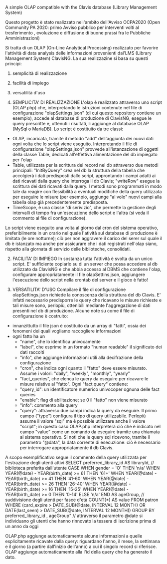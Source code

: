 A simple OLAP compatible with the Clavis database (Library Management System)

Questo progetto è stato realizzato nell'ambito dell'Avviso OCPA2020 (Open Community PA 2020: primo Avviso pubblico per interventi volti al tresferimento , evoluzione e diffusione di buone prassi fra le Pubbliche Amministrazioni)

Si tratta di un OLAP (On-Line Analytical Processing) realizzato per favorire l'attività di data analysis delle informazioni provenienti dal'LMS (Library Management System) ClavisNG. La sua realizzazine si basa su questi principi:
1. semplicità di realizzazione
2. facilità di impiego
3. versatilità d'uso

1. SEMPLICITA' DI REALIZZAZIONE
L'olap è realizzato attraverso uno script (OLAP.php) che, interpretando le istruzioni contenute nel file di configurazione "olapSettings.json" (di cui questo repository contiene un esempio), accede al database di produzione di ClavisNG, esegue le query prescritte e, ottenuti i risultati, li aggiunge al database OLAP (MySql o MariaDB). 
Lo script è costituito da tre classi:
  * OLAP, incaricata, tramite il metodo "add" dell'aggiunta dei nuovi dati ogni volta che lo script viene eseguito. Interpretando il file di configurazione "olapSettings.json" provvede all'istanzazione di oggetti della classe Table, dedicati all'effettiva alimentazione del db impiegato per l'olap
  * Table, utilizzata per la scrittura dei record nel db attraverso due metodi principali: "InitByQuery" crea nel db la struttura della tabella che accolgierà i dati predisposti dallo script, approntando i campi adatti ai dati ricavati dalla query che interroga il db Clavis; "writeRow" esegue la scrittura dei dati ricavati dalla query. I metodi sono programmati in modo tale da reagire con flessibilità a eventuali modifiche della query utilizzata per eseguire le misure (per esempio, aggiunge "al volo" nuovi campi alla tabella olap già precedentemente predisposta.
  * TimeScope, è una classe "di serivizio", che permette la gestione degli intervalli di tempo fra un'esecuzione dello script e l'altra (si veda il commento al file di configurazione).

Lo script viene eseguito una volta al giorno dal cron del sistema operativo, preferibilmente in un orario nel quale l'atività sul database di produzione è limitata (le ore notturne); ciò per non aggravere il carico del serer sul quale il db è istanzato ma anche per assicurare che i dati registrati nell'olap siano, rispetto alla giornata di servizio delle biblioteche, consolidati.

2. FACILITA' DI IMPIEGO
In sostanza tutta l'attività è svolta da un unico script.
E' sufficiente copiarlo su di un server che possa accedere al db utilizzato da ClavisNG e che abbia accesso al DBMS che contiene l'olap, configurare appropriatamente il file olapSettins.json, aggiungere l'esecuzione dello script nella crontab del server e il gioco è fatto!

3. VERSATILITA' D'USO
Compilare il file di configurazione olapSettings.json richiede la conoscenza della struttura del db Clavis. E' infatti necessario predisporre le query che ricavano le misure richieste e tali misure sono, perlopiù, ottenibili mediante l'aggregazione di dati presenti nel db di produzione.
Alcune note su come il file di configurazione è costruito:
 * innanzittutto il file json è costituito da un array di "fatti", ossia dei fenomeni dei quali vogliamo raccogliere informazioni
 * ogni fatto ha un 
   - "name", che lo identifica univocamente
   - "label", che esprime in un formato "human readable" il significato dei dati raccolti
   - "info", che aggiunge informazioni utili alla decifrazione della configurazione
   - "cron", che indica ogni quanto il "fatto" deve essere misurato. Assume i volori: "daily", "weekly", "monthly", "yearly"
   - "fact_queries", che elenca le query da eseguire per ricavare le misure relative al "fatto". Ogni "fact query" contiene:
    * "query_id": un identificatore numerico univocoper ognuna delle fact queries
    * "enable": flag di abilitazione; se 0 il "fatto" non viene misurato
    * "info": commento alla query
    * "query": attraverso due campi indica la query da eseguire. Il primo campo ("type") configura il tipo di query utilizzabile. Perlopiù assume il valore "sql" ma è possible utilizzare anche il valore "script"; in questo caso OLAP.php interpreterà ciò che è indicato nel campo "value" come un comando da eseguire tramite una chiamata al sistema operativo. Si noti che le query sql ricevono, tramite il parametro "@data", la data corrente di esecuzione: ciò è necessario per interrogare appropriatamente il db Clavis.

A scopo esemplificativo segue il commento della query utilizzata per l'estrazione degli utenti attivi
 SELECT 
  preferred_library_id AS libraryId, // biblioteca preferita dall'utente
  CASE WHEN gender = 'O' THEN 'n/a' 
  WHEN YEAR(@date) - YEAR(birth_date) >= 61 THEN '61+' WHEN YEAR(@date) - YEAR(birth_date) >= 41 THEN '41-60' 
  WHEN YEAR(@date) - YEAR(birth_date) >= 26 THEN '26-40' WHEN YEAR(@date) - YEAR(birth_date) >= 16 THEN '15-25' 
  WHEN YEAR(@date) - YEAR(birth_date) >= 0 THEN '0-14' 
  ELSE 'n/a' END AS ageGroup, // suddivisione degli utenti per fasce d'età
  COUNT(*) AS value 
  FROM patron 
  WHERE (card_expire > DATE_SUB(@date, INTERVAL 12 MONTH) OR DATE(last_seen) > DATE_SUB(@date, INTERVAL 12 MONTH)) 
  GROUP BY preferred_library_id , ageGroup" // attraverso il parametro @date si individuano gli utenti che hanno rinnovato la tessera di iscrizione prima di un anno da oggi
  
OLAP.php aggiunge automaticamente alcune informazioni a quelle esplicitamente ricavate dalla query: riguardano l'anno, il mese, la settimana e il giorno (a partire dall'inizio dell'anno) a cui il singolo record si riferisce. OLAP aggiunge automaticamente alla l'id della query che ha generato il dato.

